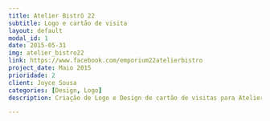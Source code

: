```yaml
---
title: Atelier Bistrô 22
subtitle: Logo e cartão de visita
layout: default
modal_id: 1
date: 2015-05-31
img: atelier_bistro22
link: https://www.facebook.com/emporium22atelierbistro
project_date: Maio 2015
prioridade: 2
client: Joyce Sousa
categories: [Design, Logo]
description: Criação de Logo e Design de cartão de visitas para Atelier e Bistrô 22.

---
```

